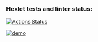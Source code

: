 ### Hexlet tests and linter status:
[![Actions Status](https://github.com/EgorSheff/go-project-242/actions/workflows/hexlet-check.yml/badge.svg)](https://github.com/EgorSheff/go-project-242/actions)

[![demo](https://asciinema.org/a/V8sd0eZMBdvtzDmvKub4DxKRX.svg)](https://asciinema.org/a/V8sd0eZMBdvtzDmvKub4DxKRX?autoplay=1)
